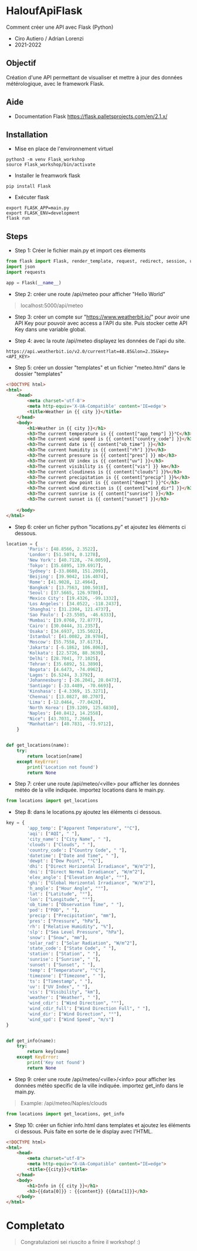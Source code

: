 # HaloufApiFlask
Comment créer une API avec Flask (Python)

- Ciro Autiero / Adrian Lorenzi
- 2021-2022

## Objectif
Création d'une API permettant de visualiser et mettre à jour des données métérologique, avec le framework Flask.

## Aide
- Documentation Flask https://flask.palletsprojects.com/en/2.1.x/

## Installation

- Mise en place de l'environnement virtuel
```shell
python3 -m venv Flask_workshop
source Flask_workshop/bin/activate
```

- Installer le freamwork flask
```shell
pip install Flask
```

- Exécuter flask
```shell
export FLASK_APP=main.py
export FLASK_ENV=development
flask run
```

## Steps

- Step 1: Créer le fichier main.py et import ces élements
```python
from flask import Flask, render_template, request, redirect, session, url_for, sessions, jsonify
import json
import requests

app = Flask(__name__)
```

- Step 2: créer une route /api/meteo pour afficher "Hello World"
> localhost:5000/api/meteo

- Step 3: créer un compte sur "https://www.weatherbit.io/" pour avoir une API Key pour pouvoir avec access a l'API du site. Puis stocker cette API Key dans une variable global.

- Step 4: avec la route /api/meteo displayez les données de l'api du site.
```https
https://api.weatherbit.io/v2.0/current?lat=48.85&lon=2.35&key=<API_KEY>
```

- Step 5: créer un dossier "templates" et un fichier "meteo.html" dans le dossier "templates"
```html
<!DOCTYPE html>
<html>
    <head>
        <meta charset='utf-8'>
        <meta http-equiv='X-UA-Compatible' content='IE=edge'>
        <title>Weather in {{ city }}</title>
    </head>
    <body>
        <h1>Weather in {{ city }}</h1>
        <h3>The current temperature is {{ content["app_temp"] }}°C</h3>
        <h3>The current wind speed is {{ content["country_code"] }}</h3>
        <h3>The current date is {{ content["ob_time"] }}</h3>
        <h3>The current humidity is {{ content["rh"] }}%</h3>
        <h3>The current pressure is {{ content["pres"] }} mb</h3>
        <h3>The current UV index is {{ content["uv"] }}</h3>
        <h3>The current visibility is {{ content["vis"] }} km</h3>
        <h3>The current cloudiness is {{ content["clouds"] }}%</h3>
        <h3>The current precipitation is {{ content["precip"] }}%</h3>
        <h3>The current dew point is {{ content["dewpt"] }}°C</h3>
        <h3>The current wind direction is {{ content["wind_dir"] }}</h3>
        <h3>The current sunrise is {{ content["sunrise"] }}</h3>
        <h3>The current sunset is {{ content["sunset"] }}</h3>
        
    </body>
</html>
````

- Step 6: créer un ficher python "locations.py" et ajoutez les éléments ci dessous.
```python
location = {
        'Paris': [48.8566, 2.3522],
        'London': [51.5074, 0.1278],
        'New York': [40.7128, -74.0059],
        'Tokyo': [35.6895, 139.6917],
        'Sydney': [-33.8688, 151.2093],
        'Beijing': [39.9042, 116.4074],
        'Rome': [41.9028, 12.4964],
        'Bangkok': [13.7563, 100.5018],
        'Seoul': [37.5665, 126.9780],
        'Mexico City': [19.4326, -99.1332],
        'Los Angeles': [34.0522, -118.2437],    
        'Shanghai': [31.2304, 121.4737],
        'Sao Paulo': [-23.5505, -46.6333],
        'Mumbai': [19.0760, 72.8777],
        'Cairo': [30.0444, 31.2357],
        'Osaka': [34.6937, 135.5022],
        'Istanbul': [41.0082, 28.9784],
        'Moscow': [55.7558, 37.6173],
        'Jakarta': [-6.1862, 106.8063],
        'Kolkata': [22.5726, 88.3639],
        'Delhi': [28.7041, 77.1025],
        'Tehran': [35.6892, 51.3890],
        'Bogota': [4.6473, -74.0962],
        'Lagos': [6.5244, 3.3792],
        'Johannesburg': [-26.2041, 28.0473],
        'Santiago': [-33.4489, -70.6693],
        'Kinshasa': [-4.3369, 15.3271],
        'Chennai': [13.0827, 80.2707],
        'Lima': [-12.0464, -77.0428],
        'North Korea': [39.1209, 125.6830],
        'Naples': [40.8412, 14.2558],
        "Nice": [43.7031, 7.2666],
        "Manhattan": [40.7831, -73.9712],
    }


def get_locations(name):
    try:
        return location[name]
    except KeyError:
        print('Location not found')
        return None
```

- Step 7: créer une route /api/meteo/\<ville\> pour afficher les données météo de la ville indiquée. importez locations dans le main.py.
```python
from locations import get_locations
```

- Step 8: dans le locations.py ajoutez les éléments ci dessous.
```python
key = {
        'app_temp': ["Apparent Temperature", "°C"],
        'aqi': ["AQI", " "],
        'city_name': ["City Name", " "],
        'clouds': ["Clouds", " "],
        'country_code': ["Country Code", " "],
        'datetime': ["Date and Time", " "],
        'dewpt': ["Dew Point", "°C"],
        'dhi': ["Direct Horizontal Irradiance", "W/m^2"],
        'dni': ["Direct Normal Irradiance", "W/m^2"],
        'elev_angle': ["Elevation Angle", "°"],
        'ghi': ["Global Horizontal Irradiance", "W/m^2"],
        'h_angle': ["Hour Angle", "°"],
        'lat': ["Latitude", "°"],
        'lon': ["Longitude", "°"],
        'ob_time': ["Observation Time", " "],
        'pod': ["POD", " "],
        'precip': ["Precipitation", "mm"],
        'pres': ["Pressure", "hPa"],
        'rh': ["Relative Humidity", "%"],
        'slp': ["Sea Level Pressure", "hPa"],
        'snow': ["Snow", "mm"],
        'solar_rad': ["Solar Radiation", "W/m^2"],
        'state_code': ["State Code", " "],
        'station': ["Station", " "],
        'sunrise': ["Sunrise", " "],
        'sunset': ["Sunset", " "],
        'temp': ["Temperature", "°C"],
        'timezone': ["Timezone", " "],
        'ts': ["Timestamp", " "],
        'uv': ["UV Index", " "],
        'vis': ["Visibility", "km"],
        'weather': ["Weather", " "],
        'wind_cdir': ["Wind Direction", "°"],
        'wind_cdir_full': ["Wind Direction Full", " "],
        'wind_dir': ["Wind Direction", "°"],
        'wind_spd': ["Wind Speed", "m/s"]
}


def get_info(name):
    try:
        return key[name]
    except KeyError:
        print('Key not found')
        return None
````

- Step 9: créer une route /api/meteo/\<ville\>/\<info\> pour afficher les données météo specific de la ville indiquée. importez get_info dans le main.py.
> Example: /api/meteo/Naples/clouds
```python
from locations import get_locations, get_info
```

- Step 10: créer un fichier info.html dans templates et ajoutez les éléments ci dessous. Puis faite en sorte de le display avec l'HTML.
```html
<!DOCTYPE html>
<html>
    <head>
        <meta charset="utf-8">
        <meta http-equiv="X-UA-Compatible" content="IE=edge">
        <title>{{city}}</title>
    </head>
    <body>
        <h1>Info in {{ city }}</h1>
        <h3>{{data[0]}} : {{content}} {{data[1]}}</h3>
    </body>
</html>
````

# Completato

> Congratulazioni sei riuscito a finire il workshop! :)

